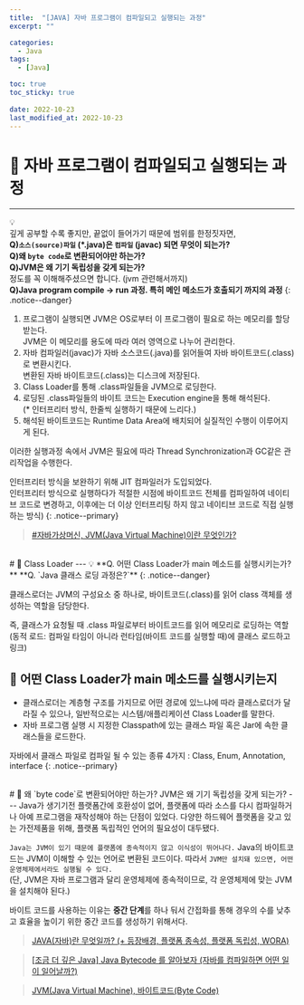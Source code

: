 ```yaml
---
title:  "[JAVA] 자바 프로그램이 컴파일되고 실행되는 과정"
excerpt: "" 

categories:
  - Java
tags:
  - [Java]

toc: true
toc_sticky: true
 
date: 2022-10-23
last_modified_at: 2022-10-23
---
```


# 🚀 자바 프로그램이 컴파일되고 실행되는 과정
---
 💡  
깊게 공부할 수록 좋지만, 끝없이 들어가기 때문에 범위를 한정짓자면,  
**Q)`소스(source)파일` (*.java)은 `컴파일` (javac) 되면 무엇이 되는가?**  
**Q)왜 `byte code`로 변환되어야만 하는가?**  
**Q)JVM은 왜 기기 독립성을 갖게 되는가?**  
정도를 꼭 이해해주셨으면 합니다. (jvm 관련해서까지)  
**Q)Java program compile -> run 과정. 특히 메인 메소드가 호출되기 까지의 과정**
{: .notice--danger}

1. 프로그램이 실행되면 JVM은 OS로부터 이 프로그램이 필요로 하는 메모리를 할당받는다.  
JVM은 이 메모리를 용도에 따라 여러 영역으로 나누어 관리한다.
2. 자바 컴파일러(javac)가 자바 소스코드(.java)를 읽어들여 자바 바이트코드(.class)로 변환시킨다.  
변환된 자바 바이트코드(.class)는 디스크에 저장된다.
3. Class Loader를 통해 .class파일들을 JVM으로 로딩한다.  
4. 로딩된 .class파일들의 바이트 코드는 Execution engine을 통해 해석된다.  
(* 인터프리터 방식, 한줄씩 실행하기 때문에 느리다.)
5. 해석된 바이트코드는 Runtime Data Area에 배치되어 실질적인 수행이 이루어지게 된다.  

이러한 실행과정 속에서 JVM은 필요에 따라 Thread Synchronization과 GC같은 관리작업을 수행한다.

인터프리터 방식을 보완하기 위해 JIT 컴파일러가 도입되었다.  
인터프리터 방식으로 실행하다가 적절한 시점에 바이트코드 전체를 컴파일하여 네이티브 코드로 변경하고, 이후에는 더 이상 인터프리팅 하지 않고 네이티브 코드로 직접 실행하는 방식)
{: .notice--primary}

> [#자바가상머신, JVM(Java Virtual Machine)이란 무엇인가?](https://asfirstalways.tistory.com/158)

<br>
# 🚀 Class Loader
---
💡  
**Q. 어떤 Class Loader가 main 메소드를 실행시키는가?**  
**Q. `Java 클래스 로딩 과정은?`**
{: .notice--danger}

클래스로더는 JVM의 구성요소 중 하나로, 바이트코드(.class)를 읽어 class 객체를 생성하는 역할을 담당한다.

즉, 클래스가 요청될 때 .class 파일로부터 바이트코드를 읽어 메모리로 로딩하는 역할  
(동적 로드: 컴파일 타임이 아니라 런타임(바이트 코드를 실행할 때)에 클래스 로드하고 링크)

## 📝 어떤 Class Loader가 main 메소드를 실행시키는지
- 클래스로더는 계층형 구조를 가지므로 어떤 경로에 있느냐에 따라 클래스로더가 달라질 수 있으나, 일반적으로는 시스템/애플리케이션 Class Loader를 말한다.
- 자바 프로그램 실행 시 지정한 Classpath에 있는 클래스 파일 혹은 Jar에 속한 클래스들을 로드한다.

자바에서 클래스 파일로 컴파일 될 수 있는 종류 4가지 : Class, Enum, Annotation, interface
{: .notice--primary}


<br>
# 🚀 왜 `byte code`로 변환되어야만 하는가? JVM은 왜 기기 독립성을 갖게 되는가?
---
Java가 생기기전 플랫폼간에 호환성이 없어, 플랫폼에 따라 소스를 다시 컴파일하거나 아예 프로그램을 재작성해야 하는 단점이 있었다. 다양한 하드웨어 플랫폼을 갖고 있는 가전제품을 위해, 플랫폼 독립적인 언어의 필요성이 대두됐다.

`Java는 JVM이 있기 때문에 플랫폼에 종속적이지 않고 이식성이 뛰어나다.` Java의 바이트코드는 JVM이 이해할 수 있는 언어로 변환된 코드이다. 따라서 `JVM만 설치돼 있으면, 어떤 운영체제에서라도 실행될 수 있다.`  
(단, JVM은 자바 프로그램과 달리 운영체제에 종속적이므로, 각 운영체제에 맞는 JVM을 설치해야 된다.)

바이트 코드를 사용하는 이유는 **중간 단계**를 하나 둬서 간접화를 통해 경우의 수를 낮추고 효율을 높이기 위한 중간 코드를 생성하기 위해서다.

>[JAVA(자바)란 무엇일까? (+ 등장배경, 플랫폼 종속성, 플랫폼 독립성, WORA)](https://usefultoknow.tistory.com/entry/JAVA%EC%9E%90%EB%B0%94%EB%9E%80-%EB%AC%B4%EC%97%87%EC%9D%BC%EA%B9%8C-%EB%93%B1%EC%9E%A5%EB%B0%B0%EA%B2%BD-%ED%94%8C%EB%9E%AB%ED%8F%BC-%EC%A2%85%EC%86%8D%EC%84%B1-%ED%94%8C%EB%9E%AB%ED%8F%BC-%EB%8F%85%EB%A6%BD%EC%84%B1-WORA)

>[[조금 더 깊은 Java] Java Bytecode 를 알아보자 (자바를 컴파일하면 어떤 일이 일어날까?)](https://wonit.tistory.com/589)

>[JVM(Java Virtual Machine), 바이트코드(Byte Code)](https://beststar-1.tistory.com/2)